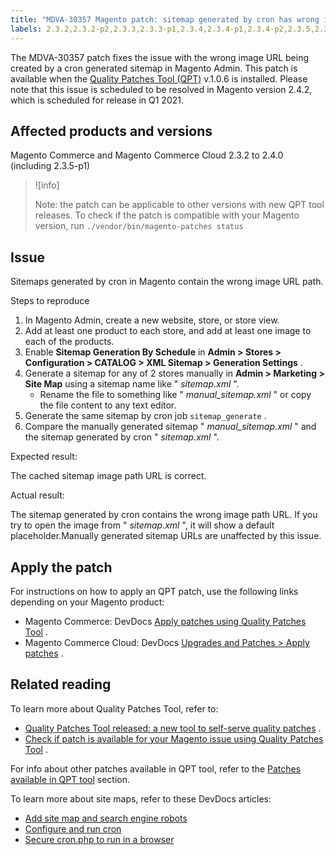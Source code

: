 ```yaml
---
title: "MDVA-30357 Magento patch: sitemap generated by cron has wrong image URL"
labels: 2.3.2,2.3.2-p2,2.3.3,2.3.3-p1,2.3.4,2.3.4-p1,2.3.4-p2,2.3.5,2.3.5-p1,2.3.5-p2,2.3.6,2.4.0,2.4.0-p1,QPT 1.0.6,QPT patches,Magento Commerce,Magento Commerce Cloud,URL,cron,image,sitemap
---
```


The MDVA-30357 patch fixes the issue with the wrong image URL being created by a cron generated sitemap in Magento Admin. This patch is available when the [Quality Patches Tool (QPT)](https://support.magento.com/hc/en-us/articles/360047139492) v.1.0.6 is installed. Please note that this issue is scheduled to be resolved in Magento version 2.4.2, which is scheduled for release in Q1 2021.

## Affected products and versions

Magento Commerce and Magento Commerce Cloud 2.3.2 to 2.4.0 (including 2.3.5-p1)

>![info]
>
>Note: the patch can be applicable to other versions with new QPT tool releases. To check if the patch is compatible with your Magento version, run `./vendor/bin/magento-patches
    status` 

## Issue

Sitemaps generated by cron in Magento contain the wrong image URL path.

 <span class="wysiwyg-underline">Steps to reproduce</span> 

1. In Magento Admin, create a new website, store, or store view.
1. Add at least one product to each store, and add at least one image to each of the products.
1. Enable **Sitemap Generation By Schedule** in **Admin > Stores > Configuration > CATALOG > XML Sitemap > Generation Settings** .
1. Generate a sitemap for any of 2 stores manually in **Admin > Marketing > Site Map** using a sitemap name like " *sitemap.xml* ".
    * Rename the file to something like " *manual\_sitemap.xml* " or copy the file content to any text editor.
1. Generate the same sitemap by cron job `sitemap_generate` .
1. Compare the manually generated sitemap " *manual\_sitemap.xml* " and the sitemap generated by cron " *sitemap.xml* ".

 <span class="wysiwyg-underline">Expected result:</span> 

The cached sitemap image path URL is correct.

 <span class="wysiwyg-underline">Actual result:</span> 

The sitemap generated by cron contains the wrong image path URL. If you try to open the image from " *sitemap.xml* ", it will show a default placeholder.Manually generated sitemap URLs are unaffected by this issue.

## Apply the patch

For instructions on how to apply an QPT patch, use the following links depending on your Magento product:

* Magento Commerce: DevDocs [Apply patches using Quality Patches Tool](https://devdocs.magento.com/guides/v2.4/comp-mgr/patching/mqp.html) .
* Magento Commerce Cloud: DevDocs [Upgrades and Patches > Apply patches](https://devdocs.magento.com/cloud/project/project-patch.html) .

## Related reading

To learn more about Quality Patches Tool, refer to:

* [Quality Patches Tool released: a new tool to self-serve quality patches](https://support.magento.com/hc/en-us/articles/360047139492) .
* [Check if patch is available for your Magento issue using Quality Patches Tool](https://support.magento.com/hc/en-us/articles/360047125252) .

For info about other patches available in QPT tool, refer to the [Patches available in QPT tool](https://support.magento.com/hc/en-us/sections/360010506631-Patches-available-in-QPT-tool-) section.

To learn more about site maps, refer to these DevDocs articles:

* [Add site map and search engine robots](https://devdocs.magento.com/cloud/trouble/robots-sitemap.html)
* [Configure and run cron](https://devdocs.magento.com/guides/v2.4/config-guide/cli/config-cli-subcommands-cron.html)
* [Secure cron.php to run in a browser](https://devdocs.magento.com/guides/v2.4/config-guide/secy/secy-cron.html)

